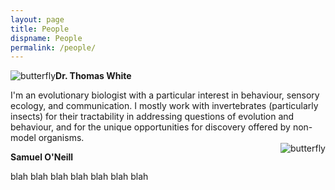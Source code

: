```yaml
---
layout: page
title: People
dispname: People
permalink: /people/
---
```


<img src="{{ site.baseurl }}/assets/blog/res1.png" title="butterfly" class="profile" style="float:left;">
<p><strong>Dr. Thomas White</strong></p>
I'm an evolutionary biologist with a particular interest in behaviour, sensory ecology, and communication. I mostly work with invertebrates (particularly insects) for their tractability in addressing questions of evolution and behaviour, and for the unique opportunities for discovery offered by non-model organisms. 

<br>

<img src="{{ site.baseurl }}/assets/blog/res1.png" title="butterfly" class="profile" style="float:right;">
<p><strong>Samuel O'Neill</strong></p>
blah blah blah blah blah blah blah